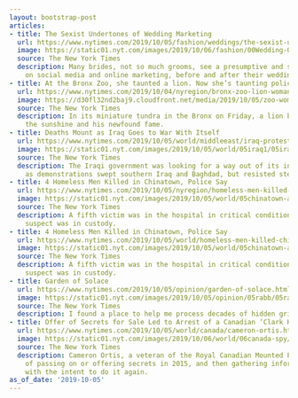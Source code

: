 ```yaml
---
layout: bootstrap-post
articles:
- title: The Sexist Undertones of Wedding Marketing
  url: https://www.nytimes.com/2019/10/05/fashion/weddings/the-sexist-undertones-of-wedding-marketing.html
  image: https://static01.nyt.com/images/2019/10/06/fashion/00Wedding-Onlinesexism/00Wedding-Onlinesexism-facebookJumbo.jpg
  source: The New York Times
  description: Many brides, not so much grooms, see a presumptive and sexist slant
    on social media and online marketing, before and after their wedding.
- title: At the Bronx Zoo, she taunted a lion. Now she’s taunting police
  url: https://www.nytimes.com/2019/10/04/nyregion/bronx-zoo-lion-woman-myah-autry.html
  image: https://d30fl32nd2baj9.cloudfront.net/media/2019/10/05/zoo-woman.jpg/ALTERNATES/w640/Zoo-woman.jpg
  source: The New York Times
  description: In its miniature tundra in the Bronx on Friday, a lion basked in both
    the sunshine and his newfound fame.
- title: Deaths Mount as Iraq Goes to War With Itself
  url: https://www.nytimes.com/2019/10/05/world/middleeast/iraq-protest.html
  image: https://static01.nyt.com/images/2019/10/05/world/05iraq1/05iraq1-facebookJumbo.jpg
  source: The New York Times
  description: The Iraqi government was looking for a way out of its internal crisis
    as demonstrations swept southern Iraq and Baghdad, but resisted stepping down.
- title: 4 Homeless Men Killed in Chinatown, Police Say
  url: https://www.nytimes.com/2019/10/05/nyregion/homeless-men-killed-chinatown.html
  image: https://static01.nyt.com/images/2019/10/05/world/05chinatown-attack-sub/05chinatown-attack-sub-facebookJumbo.jpg
  source: The New York Times
  description: A fifth victim was in the hospital in critical condition, and a 24-year-old
    suspect was in custody.
- title: 4 Homeless Men Killed in Chinatown, Police Say
  url: https://www.nytimes.com/2019/10/05/world/homeless-men-killed-chinatown.html
  image: https://static01.nyt.com/images/2019/10/05/world/05chinatown-attack-sub/05chinatown-attack-sub-facebookJumbo.jpg
  source: The New York Times
  description: A fifth victim was in the hospital in critical condition, and a 24-year-old
    suspect was in custody.
- title: Garden of Solace
  url: https://www.nytimes.com/2019/10/05/opinion/garden-of-solace.html
  image: https://static01.nyt.com/images/2019/10/05/opinion/05rabb/05rabb-facebookJumbo.jpg
  source: The New York Times
  description: I found a place to help me process decades of hidden grief.
- title: Offer of Secrets for Sale Led to Arrest of a Canadian ‘Clark Kent’
  url: https://www.nytimes.com/2019/10/05/world/canada/cameron-ortis.html
  image: https://static01.nyt.com/images/2019/10/06/world/06canada-spy/05canada-spy-facebookJumbo.jpg
  source: The New York Times
  description: Cameron Ortis, a veteran of the Royal Canadian Mounted Police was accused
    of passing on or offering secrets in 2015, and then gathering information in 2018,
    with the intent to do it again.
as_of_date: '2019-10-05'
---
```


